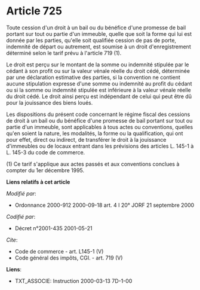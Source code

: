 # Article 725

Toute cession d'un droit à un bail ou du bénéfice d'une promesse de bail portant sur tout ou partie d'un immeuble, quelle que
soit la forme qui lui est donnée par les parties, qu'elle soit qualifiée cession de pas de porte, indemnité de départ ou
autrement, est soumise à un droit d'enregistrement déterminé selon le tarif prévu à l'article 719 (1). 

Le droit est perçu sur le montant de la somme ou indemnité stipulée par le cédant à son profit ou sur la valeur vénale réelle
du droit cédé, déterminée par une déclaration estimative des parties, si la convention ne contient aucune stipulation
expresse d'une somme ou indemnité au profit du cédant ou si la somme ou indemnité stipulée est inférieure à la valeur vénale
réelle du droit cédé. Le droit ainsi perçu est indépendant de celui qui peut être dû pour la jouissance des biens loués. 

Les dispositions du présent code concernant le régime fiscal des cessions de droit à un bail ou du bénéfice d'une promesse de
bail portant sur tout ou partie d'un immeuble, sont applicables à tous actes ou conventions, quelles qu'en soient la nature,
les modalités, la forme ou la qualification, qui ont pour effet, direct ou indirect, de transférer le droit à la jouissance
d'immeubles ou de locaux entrant dans les prévisions des articles L. 145-1 à L. 145-3 du code de commerce. 

(1) Ce tarif s'applique aux actes passés et aux conventions conclues à compter du 1er décembre 1995.

**Liens relatifs à cet article**

_Modifié par_:

  - Ordonnance 2000-912 2000-09-18 art. 4 I 20° JORF 21 septembre 2000

_Codifié par_:

  - Décret n°2001-435 2001-05-21

_Cite_:

  - Code de commerce - art. L145-1 (V)
  - Code général des impôts, CGI. - art. 719 (V)

**Liens**:

  - TXT_ASSOCIE: Instruction 2000-03-13 7D-1-00
